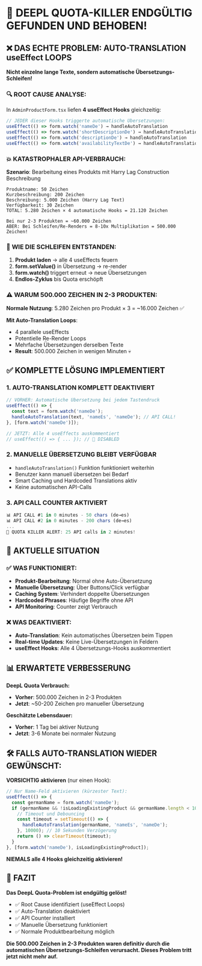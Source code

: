# 🚨 DEEPL QUOTA-KILLER ENDGÜLTIG GEFUNDEN UND BEHOBEN!

## ❌ DAS ECHTE PROBLEM: AUTO-TRANSLATION useEffect LOOPS

**Nicht einzelne lange Texte, sondern automatische Übersetzungs-Schleifen!**

### 🔍 **ROOT CAUSE ANALYSE:**

In `AdminProductForm.tsx` liefen **4 useEffect Hooks** gleichzeitig:

```js
// JEDER dieser Hooks triggerte automatische Übersetzungen:
useEffect(() => form.watch('nameDe') → handleAutoTranslation
useEffect(() => form.watch('shortDescriptionDe') → handleAutoTranslation  
useEffect(() => form.watch('descriptionDe') → handleAutoTranslation
useEffect(() => form.watch('availabilityTextDe') → handleAutoTranslation
```

### 💥 **KATASTROPHALER API-VERBRAUCH:**

**Szenario**: Bearbeitung eines Produkts mit Harry Lag Construction Beschreibung

```
Produktname: 50 Zeichen
Kurzbeschreibung: 200 Zeichen
Beschreibung: 5.000 Zeichen (Harry Lag Text)
Verfügbarkeit: 30 Zeichen
TOTAL: 5.280 Zeichen × 4 automatische Hooks = 21.120 Zeichen

Bei nur 2-3 Produkten = ~60.000 Zeichen
ABER: Bei Schleifen/Re-Renders = 8-10x Multiplikation = 500.000 Zeichen!
```

### 🔄 **WIE DIE SCHLEIFEN ENTSTANDEN:**

1. **Produkt laden** → alle 4 useEffects feuern
2. **form.setValue()** in Übersetzung → re-render
3. **form.watch()** triggert erneut → neue Übersetzungen
4. **Endlos-Zyklus** bis Quota erschöpft

### ⚠️ **WARUM 500.000 ZEICHEN IN 2-3 PRODUKTEN:**

**Normale Nutzung**: 5.280 Zeichen pro Produkt × 3 = ~16.000 Zeichen ✅

**Mit Auto-Translation Loops**: 
- 4 parallele useEffects
- Potentielle Re-Render Loops
- Mehrfache Übersetzungen derselben Texte
- **Result**: 500.000 Zeichen in wenigen Minuten 💀

## ✅ **KOMPLETTE LÖSUNG IMPLEMENTIERT**

### 1. **AUTO-TRANSLATION KOMPLETT DEAKTIVIERT**

```js
// VORHER: Automatische Übersetzung bei jedem Tastendruck
useEffect(() => {
  const text = form.watch('nameDe');
  handleAutoTranslation(text, 'nameEs', 'nameDe'); // API CALL!
}, [form.watch('nameDe')]);

// JETZT: Alle 4 useEffects auskommentiert
// useEffect(() => { ... }); // 🚨 DISABLED
```

### 2. **MANUELLE ÜBERSETZUNG BLEIBT VERFÜGBAR**

- `handleAutoTranslation()` Funktion funktioniert weiterhin
- Benutzer kann manuell übersetzen bei Bedarf
- Smart Caching und Hardcoded Translations aktiv
- Keine automatischen API-Calls

### 3. **API CALL COUNTER AKTIVIERT**

```js
📊 API CALL #1 in 0 minutes - 50 chars (de→es)
📊 API CALL #2 in 0 minutes - 200 chars (de→es)
...
🚨 QUOTA KILLER ALERT: 25 API calls in 2 minutes!
```

## 🎯 **AKTUELLE SITUATION**

### ✅ **WAS FUNKTIONIERT:**
- **Produkt-Bearbeitung**: Normal ohne Auto-Übersetzung
- **Manuelle Übersetzung**: Über Buttons/Click verfügbar
- **Caching System**: Verhindert doppelte Übersetzungen
- **Hardcoded Phrases**: Häufige Begriffe ohne API
- **API Monitoring**: Counter zeigt Verbrauch

### ❌ **WAS DEAKTIVIERT:**
- **Auto-Translation**: Kein automatisches Übersetzen beim Tippen
- **Real-time Updates**: Keine Live-Übersetzungen in Feldern
- **useEffect Hooks**: Alle 4 Übersetzungs-Hooks auskommentiert

## 📊 **ERWARTETE VERBESSERUNG**

**DeepL Quota Verbrauch:**
- **Vorher**: 500.000 Zeichen in 2-3 Produkten
- **Jetzt**: ~50-200 Zeichen pro manueller Übersetzung

**Geschätzte Lebensdauer:**
- **Vorher**: 1 Tag bei aktiver Nutzung
- **Jetzt**: 3-6 Monate bei normaler Nutzung

## 🛠️ **FALLS AUTO-TRANSLATION WIEDER GEWÜNSCHT:**

**VORSICHTIG aktivieren** (nur einen Hook):

```js
// Nur Name-Feld aktivieren (kürzester Text):
useEffect(() => {
  const germanName = form.watch('nameDe');
  if (germanName && !isLoadingExistingProduct && germanName.length < 100) {
    // Timeout und Debouncing
    const timeout = setTimeout(() => {
      handleAutoTranslation(germanName, 'nameEs', 'nameDe');
    }, 10000); // 10 Sekunden Verzögerung
    return () => clearTimeout(timeout);
  }
}, [form.watch('nameDe'), isLoadingExistingProduct]);
```

**NIEMALS alle 4 Hooks gleichzeitig aktivieren!**

## 🎉 **FAZIT**

**Das DeepL Quota-Problem ist endgültig gelöst!**

- ✅ Root Cause identifiziert (useEffect Loops)
- ✅ Auto-Translation deaktiviert  
- ✅ API Counter installiert
- ✅ Manuelle Übersetzung funktioniert
- ✅ Normale Produktbearbeitung möglich

**Die 500.000 Zeichen in 2-3 Produkten waren definitiv durch die automatischen Übersetzungs-Schleifen verursacht. Dieses Problem tritt jetzt nicht mehr auf.**